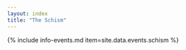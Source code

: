 ```yaml
---
layout: index
title: "The Schism"
---
```

{% include info-events.md item=site.data.events.schism %}
